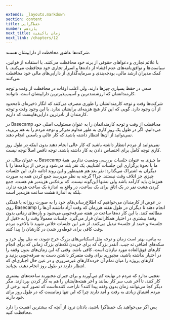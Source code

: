 ```yaml
---

extends: _layouts.markdown
section: content
title: حفظ‌گرایی
number: یازدهم
next_title: زمان باکیفیت
next_link: /chapters/12
---
```


شرکت‌ها عاشق محافظت از داراییشان هستند.

با علائم تجاری و دعواهای حقوقی از برند خود محافظت می‌کنند. با استفاده از قوانین، سیاست‌ها و توافق‌نامه‌های عدم افشاء از داده‌ها و اسرار تجاری خود محافظت می‌کنند. با کمک مدیران ارشد مالی، بودجه‌بندی و سرمایه‌گذاری از دارایی‌های مالی خود محافظت می‌کنند.

سعی در حفظ بسیاری چیزها دارند، ولی اغلب اوقات در محافظت از وقت و توجه کارمندانشان که ارزشمندترین و آسیب‌پذیرترین داراییشان است، ناتوانند.

شرکت‌ها وقت و توجه کارمندانشان را طوری مصرف می‌کنند که انگار ذخیره‌ای نامحدود از آن وجود دارد. گویی که این کار هیچ هزینه‌ای برایشان ندارد. با این وجود وقت و توجه کارمندان از نادرترین دارایی‌هاییست که داریم.

در Basecamp محافظت از وقت و توجه کارمندانمان را به عنوان مسئولیت اصلی خود می‌دانیم. اگر در طول یک روز کاری به طور مداوم تمرکز و توجه مردم را به هم بریزید، نمی‌توانید از آن‌ها انتظار داشته باشید که کار عالی و بامعنی انجام دهند.

نمی‌توانید از مردم انتظار داشته باشید که کار عالی انجام دهند بدون اینکه در طول روز کاری توجه کامل برای اختصاص دادن به کار داشته باشند. توجه ناقص اصلاً توجه نیست.

به عنوان مثال، در Basecamp ما چیزی به عنوان جلسات بررسی وضعیت نداریم. همهٔ ما با نحوهٔ برگزاری این جلسات آشناییم. یک نفر بلند می‌شود و برخی از برنامه‌ها را با دیگران به اشتراک می‌گذارد؛ نفر بعد هم همینطور و این روند ادامه دارد. این جلسات چیزی جز اتلاف وقت نیستند. چرا؟ گرچه به نظر می‌رسد جمع کردن همه به صورت هم‌زمان باید کارآمد باشد ولی نه‌تنها این‌گونه نیست، که برعکس هزینه‌بر هم هست. جمع کردن هشت نفر در یک اتاق برای یک ساعت، در واقع به اندازهٔ یک ساعت هزینه ندارد. بلکه به اندازهٔ هشت ساعت هزینه‌بر است.

در عوض از کارمندان می‌خواهیم که اطلاع‌رسانی‌های خود را به صورت روزانه یا هفتگی روی Basecamp انجام دهند تا دیگران در طول هفته هرزمان که وقت آزاد داشتند آن‌ها را مطالعه کنند. با این کار ده‌ها ساعت در هفته صرفه‌جویی می‌شود و بازه‌های زمانی بدون وقفهٔ بیشتری در اختیار همکارانمان قرار می‌گیرد. جلسات معمولاً وقت را به «قبل از جلسه» و «بعد از جلسه» تبدیل می‌کنند. از شر این جلسات خلاص شوید تا بالاخره مردم وقت کافی برای غوطه‌ور شدن در کارشان را پیدا کنند.

به بیانی، بهتر است زمان و توجه مثل اسکناس‌های بزرگ خرج شوند، نه مثل پول خرد و سکه‌های اضافی ته جیب. آنقدر بزرگ که برای خریدن تکه‌های بزرگ زمانی که برای انجام کارهای فوق‌العاده مورد نیازتان است، کافی باشد. وقتی که این زمان‌های بدون وقفه را در اختیار نداشته باشید، مجبورید برای وقت متمرکز داشتن دست به صرفه‌جویی بزنید و کارهای پروژه را میان تمام آن خرده‌کارهای غیرضروری و در عین حال اجباری‌ای که انتظار دارند در طول روز انجام دهید، بچپانید.

تعجبی ندارد که مردم در نهایت کم می‌آورند و برای جبران مجبورند ساعت‌های بیشتری کار کنند، تا آخر شب سر کار بمانند و آخر هفته‌هایشان را هم به کار کردن بپردازند. مگر دیگر کجا می‌توانند زمان بدون وقفه پیدا کنند؟ ناراحت کننده‌است که تصور کنید برخی از مردم اشتیاق زیادی به رفت و آمد دارند چرا که این تنها زمانیست که در طول روز برای خود دارند.

پس اگر می‌خواهید یک حفظ‌گرا باشید، یادتان نرود از آنچه که بیشترین اهمیت را دارد محافظت کنید.